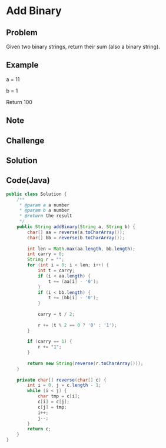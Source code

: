 Add Binary
===

Problem
-------

Given two binary strings, return their sum (also a binary string).

Example
-------

a = 11

b = 1

Return 100

Note
---------

Challenge
---------

Solution
--------


Code(Java)
----------

```java
public class Solution {
    /**
     * @param a a number
     * @param b a number
     * @return the result
     */
    public String addBinary(String a, String b) {
        char[] aa = reverse(a.toCharArray());
        char[] bb = reverse(b.toCharArray());
        
        int len = Math.max(aa.length, bb.length);
        int carry = 0;
        String r = "";
        for (int i = 0; i < len; i++) {
            int t = carry;
            if (i < aa.length) {
                t += (aa[i] - '0');
            }
            if (i < bb.length) {
                t += (bb[i] - '0');
            }
            
            carry = t / 2;
            
            r += (t % 2 == 0 ? '0' : '1');
        }
        
        if (carry == 1) {
            r += "1";
        }
        
        return new String(reverse(r.toCharArray()));
    }
    
    private char[] reverse(char[] c) {
        int i = 0, j = c.length - 1;
        while (i < j) {
            char tmp = c[i];
            c[i] = c[j];
            c[j] = tmp;
            i++;
            j--;
        }
        return c;
    }
}

```
